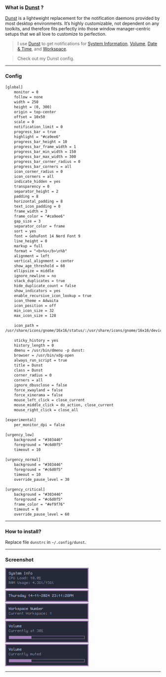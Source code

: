 ### What is [Dunst](https://dunst-project.org/) ?

[Dunst](https://dunst-project.org/) is a lightweight replacement for the notification daemons provided by most desktop environments. It’s highly customizable, not dependent on any toolkits, and therefore fits perfectly into those window manager-centric setups that we all love to customize to perfection.

> I use [Dunst](https://dunst-project.org/) to get notifications for [System Information](/System%20Information.md), [Volume](/Volume.md), [Date & Time](/Date%20&%20Time.md), and [Workspace](/Workspace.md).

> Check out my Dunst config.

---

### Config

```
[global]
    monitor = 0
    follow = none
    width = 250
    height = (0, 300)
    origin = top-center
    offset = 10x50
    scale = 0
    notification_limit = 0
    progress_bar = true
    highlight = "#ca9ee6"
    progress_bar_height = 10
    progress_bar_frame_width = 1
    progress_bar_min_width = 150
    progress_bar_max_width = 300
    progress_bar_corner_radius = 0
    progress_bar_corners = all
    icon_corner_radius = 0
    icon_corners = all
    indicate_hidden = yes
    transparency = 0
    separator_height = 2
    padding = 8
    horizontal_padding = 8
    text_icon_padding = 0
    frame_width = 3
    frame_color = "#ca9ee6"
    gap_size = 3
    separator_color = frame
    sort = yes
    font = GohuFont 14 Nerd Font 9
    line_height = 0
    markup = full
    format = "<b>%s</b>\n%b"
    alignment = left
    vertical_alignment = center
    show_age_threshold = 60
    ellipsize = middle
    ignore_newline = no
    stack_duplicates = true
    hide_duplicate_count = false
    show_indicators = yes
    enable_recursive_icon_lookup = true
    icon_theme = Adwaita
    icon_position = off
    min_icon_size = 32
    max_icon_size = 128

    icon_path = /usr/share/icons/gnome/16x16/status/:/usr/share/icons/gnome/16x16/devices/

    sticky_history = yes
    history_length = 0
    dmenu = /usr/bin/dmenu -p dunst:
    browser = /usr/bin/xdg-open
    always_run_script = true
    title = Dunst
    class = Dunst
    corner_radius = 0
    corners = all
    ignore_dbusclose = false
    force_xwayland = false
    force_xinerama = false
    mouse_left_click = close_current
    mouse_middle_click = do_action, close_current
    mouse_right_click = close_all

[experimental]
    per_monitor_dpi = false

[urgency_low]
    background = "#303446"
    foreground = "#c6d0f5"
    timeout = 10

[urgency_normal]
    background = "#303446"
    foreground = "#c6d0f5"
    timeout = 10
    override_pause_level = 30

[urgency_critical]
    background = "#303446"
    foreground = "#c6d0f5"
    frame_color = "#ef9f76"
    timeout = 0
    override_pause_level = 60
```
---
### How to install?

Replace file  `dunstrc` in `~/.config/dunst`.

---
### Screenshot

<img src="Asset/images/sysinfo.png">

<img src="Asset/images/dt.png">

<img src="Asset/images/workspace.png">

<img src="Asset/images/volume.png">

<img src="Asset/images/volumemute.png">

---
